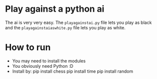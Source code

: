 # Play against a python ai
The ai is very very easy. The `playagainstai.py` file lets you play as black and the `playagainstaiaswhite.py` file lets you play as white.
# How to run
- You may need to install the modules
- You obviously need Python :D
- Install by:
pip install chess
pip install time
pip install random
```

